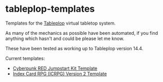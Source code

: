# tableplop-templates
Templates for the [Tableplop](https://new.tableplop.com) virtual tabletop system.

As many of the mechanics as possible have been automated, if you find anything which hasn't and could be please let me know.

These have been tested as working up to Tableplop version 14.4.

Current templates:
* [Cyberpunk RED Jumpstart Kit Template](https://github.com/Kickball/tableplop-templates/blob/main/Cyberpunk%20Red%20Tableplop%20Template.json)
* [Index Card RPG (ICRPG) Version 2 Template](https://github.com/Kickball/tableplop-templates/blob/main/Index%20Card%20RPG%20v2.json)
